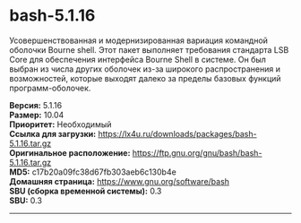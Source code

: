# bash-5.1.16

Усовершенствованная и модернизированная вариация командной оболочки Bourne shell. Этот пакет выполняет требования стандарта LSB Core для обеспечения интерфейса Bourne Shell в системе. Он был выбран из числа других оболочек из-за широкого распространения и возможностей, которые выходят далеко за пределы базовых функций программ-оболочек.

**Версия:** 5.1.16
<br />
**Размер:** 10.04
<br />
**Приоритет:** Необходимый
<br />
**Ссылка для загрузки:** https://lx4u.ru/downloads/packages/bash-5.1.16.tar.gz
<br />
**Оригинальное расположение:** https://ftp.gnu.org/gnu/bash/bash-5.1.16.tar.gz
<br />
**MD5:** c17b20a09fc38d67fb303aeb6c130b4e
<br />
**Домашняя страница:** https://www.gnu.org/software/bash
        <br />**SBU (сборка временной системы):** 0.3
<br />
**SBU:** 0.3
***
            